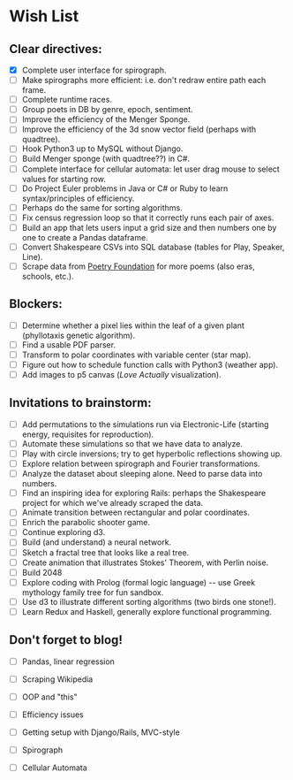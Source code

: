 
# Wish List

## Clear directives:
- [x] Complete user interface for spirograph.
- [ ] Make spirographs more efficient: i.e. don't redraw entire path each frame.
- [ ] Complete runtime races.
- [ ] Group poets in DB by genre, epoch, sentiment.
- [ ] Improve the efficiency of the Menger Sponge.
- [ ] Improve the efficiency of the 3d snow vector field (perhaps with quadtree).
- [ ] Hook Python3 up to MySQL without Django.
- [ ] Build Menger sponge (with quadtree??) in C#.
- [ ] Complete interface for cellular automata: let user drag mouse to select values for starting row.
- [ ] Do Project Euler problems in Java or C# or Ruby to learn syntax/principles of efficiency.
- [ ] Perhaps do the same for sorting algorithms.
- [ ] Fix census regression loop so that it correctly runs each pair of axes.
- [ ] Build an app that lets users input a grid size and then numbers one by one to create a Pandas dataframe.
- [ ] Convert Shakespeare CSVs into SQL database (tables for Play, Speaker, Line).
- [ ] Scrape data from [Poetry Foundation](poetryfoundation.org) for more poems (also eras, schools, etc.).

## Blockers:
- [ ] Determine whether a pixel lies within the leaf of a given plant (phyllotaxis genetic algorithm).
- [ ] Find a usable PDF parser.
- [ ] Transform to polar coordinates with variable center (star map).
- [ ] Figure out how to schedule function calls with Python3 (weather app).
- [ ] Add images to p5 canvas (*Love Actually* visualization).

## Invitations to brainstorm:
- [ ] Add permutations to the simulations run via Electronic-Life (starting energy, requisites for reproduction).
- [ ] Automate these simulations so that we have data to analyze.
- [ ] Play with circle inversions; try to get hyperbolic reflections showing up.
- [ ] Explore relation between spirograph and Fourier transformations.
- [ ] Analyze the dataset about sleeping alone. Need to parse data into numbers.
- [ ] Find an inspiring idea for exploring Rails: perhaps the Shakespeare project for which we've already scraped the data.
- [ ] Animate transition between rectangular and polar coordinates.
- [ ] Enrich the parabolic shooter game.
- [ ] Continue exploring d3.
- [ ] Build (and understand) a neural network.
- [ ] Sketch a fractal tree that looks like a real tree.
- [ ] Create animation that illustrates Stokes' Theorem, with Perlin noise.
- [ ] Build 2048
- [ ] Explore coding with Prolog (formal logic language) -- use Greek mythology family tree for fun sandbox.
- [ ] Use d3 to illustrate different sorting algorithms (two birds one stone!).
- [ ] Learn Redux and Haskell, generally explore functional programming.

## Don't forget to blog!
- [ ] Pandas, linear regression
- [ ] Scraping Wikipedia
- [ ] OOP and "this"
- [ ] Efficiency issues
- [ ] Getting setup with Django/Rails, MVC-style
- [ ] Spirograph
- [ ] Cellular Automata

